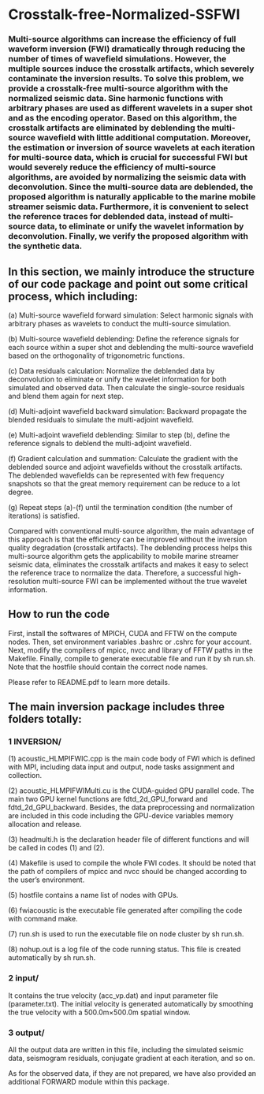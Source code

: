 # Crosstalk-free-Normalized-SSFWI
### Multi-source algorithms can increase the efficiency of full waveform inversion (FWI) dramatically through reducing the number of times of wavefield simulations. However, the multiple sources induce the crosstalk artifacts, which severely contaminate the inversion results. To solve this problem, we provide a crosstalk-free multi-source algorithm with the normalized seismic data. Sine harmonic functions with arbitrary phases are used as different wavelets in a super shot and as the encoding operator. Based on this algorithm, the crosstalk artifacts are eliminated by deblending the multi-source wavefield with little additional computation. Moreover, the estimation or inversion of source wavelets at each iteration for multi-source data, which is crucial for successful FWI but would severely reduce the efficiency of multi-source algorithms, are avoided by normalizing the seismic data with deconvolution. Since the multi-source data are deblended, the proposed algorithm is naturally applicable to the marine mobile streamer seismic data. Furthermore, it is convenient to select the reference traces for deblended data, instead of multi-source data, to eliminate or unify the wavelet information by deconvolution. Finally, we verify the proposed algorithm with the synthetic data.

## In this section, we mainly introduce the structure of our code package and point out some critical process, which including:
(a)	Multi-source wavefield forward simulation: Select harmonic signals with arbitrary phases as wavelets to conduct the multi-source simulation.

(b)	Multi-source wavefield deblending: Define the reference signals for each source within a super shot and deblending the multi-source wavefield based on the orthogonality of trigonometric functions.

(c)	Data residuals calculation: Normalize the deblended data by deconvolution to eliminate or unify the wavelet information for both simulated and observed data. Then calculate the single-source residuals and blend them again for next step.

(d) 	Multi-adjoint wavefield backward simulation: Backward propagate the blended residuals to simulate the multi-adjoint wavefield.

(e)	Multi-adjoint wavefield deblending: Similar to step (b), define the reference signals to deblend the multi-adjoint wavefield.

(f)	Gradient calculation and summation: Calculate the gradient with the deblended source and adjoint wavefields without the crosstalk artifacts. The deblended wavefields can be represented with few frequency snapshots so that the great memory requirement can be reduce to a lot degree.

(g)	Repeat steps (a)-(f) until the termination condition (the number of iterations) is satisfied.

Compared with conventional multi-source algorithm, the main advantage of this approach is that the efficiency can be improved without the inversion quality degradation (crosstalk artifacts). The deblending process helps this multi-source algorithm gets the applicability to mobile marine streamer seismic data, eliminates the crosstalk artifacts and makes it easy to select the reference trace to normalize the data. Therefore, a successful high-resolution multi-source FWI can be implemented without the true wavelet information.

## How to run the code
First, install the softwares of MPICH, CUDA and FFTW on the compute nodes. Then, set environment variables .bashrc or .cshrc for your account. Next, modify the compilers of mpicc, nvcc and library of FFTW paths in the Makefile. Finally, compile to generate executable file and run it by sh run.sh. Note that the hostfile should contain the correct node names.

Please refer to README.pdf to learn more details.

## The main inversion package includes three folders totally:
### 1	INVERSION/
(1) 	acoustic_HLMPIFWIC.cpp is the main code body of FWI which is defined with MPI, including data input and output, node tasks assignment and collection.

(2)	acoustic_HLMPIFWIMulti.cu is the CUDA-guided GPU parallel code. The main two GPU kernel functions are fdtd_2d_GPU_forward and fdtd_2d_GPU_backward. Besides, the data preprocessing and normalization are included in this code including the GPU-device variables memory allocation and release.

(3)	headmulti.h is the declaration header file of different functions and will be called in codes (1) and (2).

(4)	Makefile is used to compile the whole FWI codes. It should be noted that the path of compilers of mpicc and nvcc should be changed according to the user’s environment.

(5) 	hostfile contains a name list of nodes with GPUs.

(6) 	fwiacoustic is the executable file generated after compiling the code with command make.

(7)	run.sh is used to run the executable file on node cluster by sh run.sh.

(8)	nohup.out is a log file of the code running status. This file is created automatically by sh run.sh.

### 2	input/ 
It contains the true velocity (acc_vp.dat) and input parameter file (parameter.txt). The initial velocity is generated automatically by smoothing the true velocity with a 500.0m×500.0m spatial window.

### 3	output/ 
All the output data are written in this file, including the simulated seismic data, seismogram residuals, conjugate gradient at each iteration, and so on.

As for the observed data, if they are not prepared, we have also provided an additional FORWARD module within this package.


